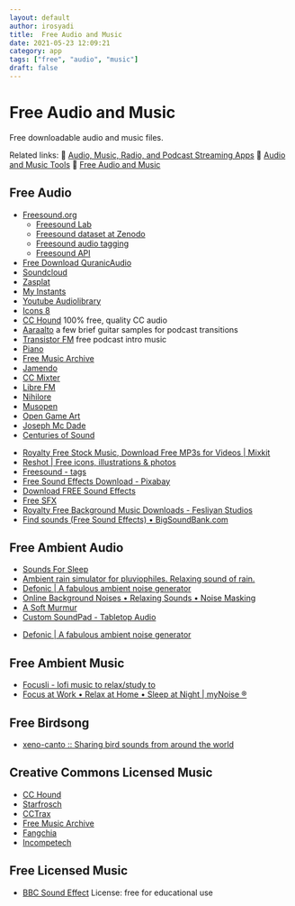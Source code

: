 ```yaml
---
layout: default
author: irosyadi
title:  Free Audio and Music
date: 2021-05-23 12:09:21
category: app
tags: ["free", "audio", "music"]
draft: false
---
```


# Free Audio and Music

Free downloadable audio and music files.

Related links:
🔗 [Audio, Music, Radio, and Podcast Streaming Apps](/app/audio-streaming)
🔗 [Audio and Music Tools](/app/audio-tool)
🔗 [Free Audio and Music](/app/free-audio)

## Free Audio
- [Freesound.org](https://freesound.org/)
    - [Freesound Lab](https://labs.freesound.org/)
    - [Freesound dataset at Zenodo](https://zenodo.org/record/4060432#.X3xrgi8RqL4)
    - [Freesound audio tagging](http://dcase.community/challenge2019/task-audio-tagging)
    - [Freesound API](https://freesound.org/docs/api/)
- [Free Download QuranicAudio](https://download.quranicaudio.com/)
- [Soundcloud](https://soundcloud.com)
- [Zasplat](https://www.zapsplat.com/)
- [My Instants](https://www.myinstants.com)
- [Youtube Audiolibrary](https://www.youtube.com/audiolibrary/music?nv=1)
- [Icons 8](https://www.icons8.com/music)
- [CC Hound](https://www.cchound.com) 100% free, quality CC audio
- [Aaraalto](https://www.aaraalto.com/sounds) a few brief guitar samples for podcast transitions
- [Transistor FM](https://www.transistor.fm/free-podcast-intro-music) free podcast intro music
- [Piano](https://www.pianobook.co.uk/)
- [Free Music Archive](https://freemusicarchive.org/)
- [Jamendo](https://www.jamendo.com/)
- [CC Mixter](http://ccmixter.org/)
- [Libre FM](https://libre.fm/listen.php)
- [Nihilore](http://www.nihilore.com/)
- [Musopen](https://musopen.org/)
- [Open Game Art](https://opengameart.org/)
- [Joseph Mc Dade](https://josephmcdade.com/music)
- [Centuries of Sound](https://centuriesofsound.com/)
* [Royalty Free Stock Music, Download Free MP3s for Videos | Mixkit](https://mixkit.co/free-stock-music/)
* [Reshot | Free icons, illustrations & photos](https://www.reshot.com/?utm_source=mixkit&utm_campaign=mixkit-header)
* [Freesound - tags](https://freesound.org/browse/tags/)
* [Free Sound Effects Download - Pixabay](https://pixabay.com/sound-effects/)
* [Download FREE Sound Effects](https://www.zapsplat.com/)
* [Free SFX](https://freesfx.co.uk/Music.aspx)
* [Royalty Free Background Music Downloads - Fesliyan Studios](https://www.fesliyanstudios.com/)
* [Find sounds (Free Sound Effects) • BigSoundBank.com](https://bigsoundbank.com/search)

## Free Ambient Audio
* [Sounds For Sleep](https://sounds4sleep.com/#0)
* [Ambient rain simulator for pluviophiles. Relaxing sound of rain.](https://pluvior.com/)
* [Defonic | A fabulous ambient noise generator](https://defonic.com/)
* [Online Background Noises • Relaxing Sounds • Noise Masking](https://noises.online/)
* [A Soft Murmur](https://asoftmurmur.com/)
* [Custom SoundPad - Tabletop Audio](https://tabletopaudio.com/custom_sp.html)
- [Defonic | A fabulous ambient noise generator](https://defonic.com/)

## Free Ambient Music
- [Focusli - lofi music to relax/study to](https://www.focusli.com/)
- [Focus at Work • Relax at Home • Sleep at Night | myNoise ®](https://mynoise.net/)

## Free Birdsong
- [xeno-canto :: Sharing bird sounds from around the world](https://www.xeno-canto.org/)

## Creative Commons Licensed Music
- [CC Hound](https://cchound.com/)
- [Starfrosch](https://starfrosch.com/)
- [CCTrax](https://cctrax.com/)
- [Free Music Archive](https://freemusicarchive.org/)
- [Fangchia](https://media.fangchia.com/)
- [Incompetech](https://incompetech.filmmusic.io/search/)

## Free Licensed Music
- [BBC Sound Effect](https://bbcsfx.acropolis.org.uk/) License: free for educational use